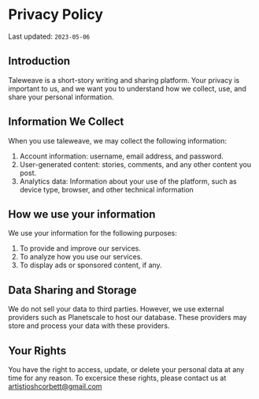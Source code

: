 # Privacy Policy

Last updated: `2023-05-06`

## Introduction

Taleweave is a short-story writing and sharing platform. Your privacy is important to us, and we want you to understand how we collect, use, and share your personal information.

## Information We Collect

When you use taleweave, we may collect the following information:

1. Account information: username, email address, and password.
2. User-generated content: stories, comments, and any other content you post.
3. Analytics data: Information about your use of the platform, such as device type, browser, and other technical information

## How we use your information

We use your information for the following purposes:

1. To provide and improve our services.
2. To analyze how you use our services.
3. To display ads or sponsored content, if any.

## Data Sharing and Storage

We do not sell your data to third parties. However, we use external providers such as Planetscale to host our database. These providers may store and process your data with these providers.

## Your Rights

You have the right to access, update, or delete your personal data at any time for any reason. To excersice these rights, please contact us at [artistjoshcorbett@gmail.com](mailto:artistjoshcorbett@gmail.com)
